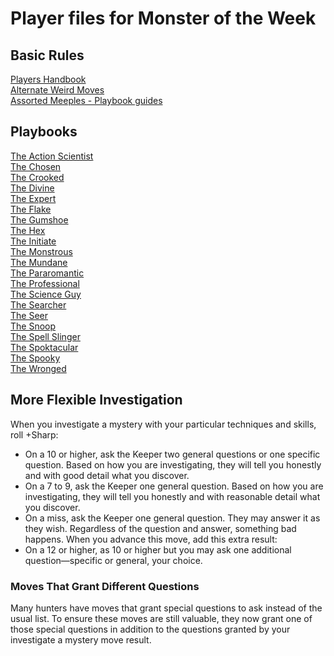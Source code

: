 <style>
  header: display: none;
</style>

# Player files for Monster of the Week

## Basic Rules
[Players Handbook](/e22990e/motw%20players%20handbook.pdf)  
[Alternate Weird Moves](/e22990e/Alternate%20Weird%20Moves.pdf)  
[Assorted Meeples - Playbook guides](https://assortedmeeples.com/?s=motw)  

## Playbooks
[The Action Scientist](/e22990e/MotW%20PC%20Playbook%20-%20Action%20Scientist.pdf)  
[The Chosen](/e22990e/MotW%20PC%20Playbook%20-%20Chosen.pdf)  
[The Crooked](/e22990e/MotW%20PC%20Playbook%20-%20Crooked.pdf)  
[The Divine](/e22990e/MotW%20PC%20Playbook%20-%20Divine.pdf)  
[The Expert](/e22990e/MotW%20PC%20Playbook%20-%20Expert.pdf)  
[The Flake](/e22990e/MotW%20PC%20Playbook%20-%20Flake.pdf)  
[The Gumshoe](/e22990e/MotW%20PC%20Playbook%20-%20Gumshoe.pdf)  
[The Hex](/e22990e/MotW%20PC%20Playbook%20-%20Hex.pdf)  
[The Initiate](/e22990e/MotW%20PC%20Playbook%20-%20Initiate.pdf)  
[The Monstrous](/e22990e/MotW%20PC%20Playbook%20-%20Monstrous.pdf)  
[The Mundane](/e22990e/MotW%20PC%20Playbook%20-%20Mundane.pdf)  
[The Pararomantic](/e22990e/MotW%20PC%20Playbook%20-%20Pararomantic.pdf)  
[The Professional](/e22990e/MotW%20PC%20Playbook%20-%20Professional.pdf)  
[The Science Guy](/e22990e/MotW%20PC%20Playbook%20-%20Science%20Guy.pdf)  
[The Searcher](/e22990e/MotW%20PC%20Playbook%20-%20Searcher.pdf)  
[The Seer](/e22990e/MotW%20PC%20Playbook%20-%20Seer.pdf)  
[The Snoop](/e22990e/MotW%20PC%20Playbook%20-%20Spell%20Slinger.pdf)  
[The Spell Slinger](/e22990e/MotW%20PC%20Playbook%20-%20Spell%20Slinger.pdf)  
[The Spoktacular](/e22990e/MotW%20PC%20Playbook%20-%20Spoktacular.pdf)  
[The Spooky](/e22990e/MotW%20PC%20Playbook%20-%20Spooky.pdf)  
[The Wronged](/e22990e/MotW%20PC%20Playbook%20-%20Wronged.pdf)  

## More Flexible Investigation

When you investigate a mystery with your particular techniques and skills, roll +Sharp:
* On a 10 or higher, ask the Keeper two general questions or one specific question. Based on how you are investigating, they will tell you honestly and with good detail what you discover.
* On a 7 to 9, ask the Keeper one general question. Based on how you are investigating, they will tell you honestly and with reasonable detail what you discover.
* On a miss, ask the Keeper one general question. They may answer it as they wish. Regardless of the question and answer, something bad happens.
When you advance this move, add this extra result:
* On a 12 or higher, as 10 or higher but you may ask one additional question—specific or general, your choice.

### Moves That Grant Different Questions
Many hunters have moves that grant special questions to ask instead of the usual list. To ensure these moves are still valuable, they now grant one of those special questions in addition to the questions granted by your investigate a mystery move result.
